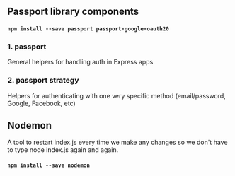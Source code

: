 ## Passport library components
#### `npm install --save passport passport-google-oauth20`

### 1. passport 
General helpers for handling auth in Express apps

### 2. passport strategy
Helpers for authenticating with one very specific method (email/password, Google, Facebook, etc)

## Nodemon
A tool to restart index.js every time we make any changes so we don't have to type node index.js again and again.
#### `npm install --save nodemon`